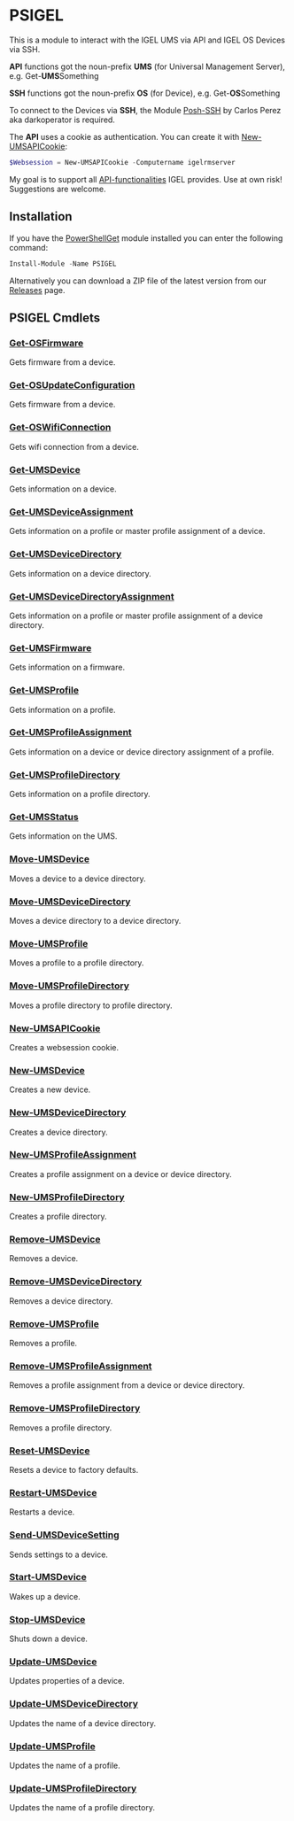 # PSIGEL

This is a module to interact with the IGEL UMS via API and IGEL OS Devices via SSH.

**API** functions got the noun-prefix **UMS** (for Universal Management Server), e.g. Get-**UMS**Something

**SSH** functions got the noun-prefix **OS** (for Device), e.g. Get-**OS**Something

To connect to the Devices via **SSH**, the Module [Posh-SSH](https://github.com/darkoperator/Posh-SSH) by Carlos Perez aka darkoperator is required.

The **API** uses a cookie as authentication. You can create it with [New-UMSAPICookie](/README.MD#new-umsapicookie):

```powershell
$Websession = New-UMSAPICookie -Computername igelrmserver
```

My goal is to support all [API-functionalities](https://kb.igel.com/igelimi-v3/en/imi-api-v3-reference-2723425.html) IGEL provides. Use at own risk! Suggestions are welcome.

## Installation

If you have the [PowerShellGet](https://github.com/powershell/powershellget) module installed you can enter the following command:

```powershell
Install-Module -Name PSIGEL
```

Alternatively you can download a ZIP file of the latest version from our [Releases](https://github.com/IGEL-Community/PSIGEL/releases) page.

## PSIGEL Cmdlets
### [Get-OSFirmware](/Docs/Get-OSFirmware.md)
Gets firmware from a device.

### [Get-OSUpdateConfiguration](/Docs/Get-OSUpdateConfiguration.md)
Gets firmware from a device.

### [Get-OSWifiConnection](/Docs/Get-OSWifiConnection.md)
Gets wifi connection from a device.

### [Get-UMSDevice](/Docs/Get-UMSDevice.md)
Gets information on a device.

### [Get-UMSDeviceAssignment](/Docs/Get-UMSDeviceAssignment.md)
Gets information on a profile or master profile assignment of a device.

### [Get-UMSDeviceDirectory](/Docs/Get-UMSDeviceDirectory.md)
Gets information on a device directory.

### [Get-UMSDeviceDirectoryAssignment](/Docs/Get-UMSDeviceDirectoryAssignment.md)
Gets information on a profile or master profile assignment of a device directory.

### [Get-UMSFirmware](/Docs/Get-UMSFirmware.md)
Gets information on a firmware.

### [Get-UMSProfile](/Docs/Get-UMSProfile.md)
Gets information on a profile.

### [Get-UMSProfileAssignment](/Docs/Get-UMSProfileAssignment.md)
Gets information on a device or device directory assignment of a profile.

### [Get-UMSProfileDirectory](/Docs/Get-UMSProfileDirectory.md)
Gets information on a profile directory.

### [Get-UMSStatus](/Docs/Get-UMSStatus.md)
Gets information on the UMS.

### [Move-UMSDevice](/Docs/Move-UMSDevice.md)
Moves a device to a device directory.

### [Move-UMSDeviceDirectory](/Docs/Move-UMSDeviceDirectory.md)
Moves a device directory to a device directory.

### [Move-UMSProfile](/Docs/Move-UMSProfile.md)
Moves a profile to a profile directory.

### [Move-UMSProfileDirectory](/Docs/Move-UMSProfileDirectory.md)
Moves a profile directory to profile directory.

### [New-UMSAPICookie](/Docs/New-UMSAPICookie.md)
Creates a websession cookie.

### [New-UMSDevice](/Docs/New-UMSDevice.md)
Creates a new device.

### [New-UMSDeviceDirectory](/Docs/New-UMSDeviceDirectory.md)
Creates a device directory.

### [New-UMSProfileAssignment](/Docs/New-UMSProfileAssignment.md)
Creates a profile assignment on a device or device directory.

### [New-UMSProfileDirectory](/Docs/New-UMSProfileDirectory.md)
Creates a profile directory.

### [Remove-UMSDevice](/Docs/Remove-UMSDevice.md)
Removes a device.

### [Remove-UMSDeviceDirectory](/Docs/Remove-UMSDeviceDirectory.md)
Removes a device directory.

### [Remove-UMSProfile](/Docs/Remove-UMSProfile.md)
Removes a profile.

### [Remove-UMSProfileAssignment](/Docs/Remove-UMSProfileAssignment.md)
Removes a profile assignment from a device or device directory.

### [Remove-UMSProfileDirectory](/Docs/Remove-UMSProfileDirectory.md)
Removes a profile directory.

### [Reset-UMSDevice](/Docs/Reset-UMSDevice.md)
Resets a device to factory defaults.

### [Restart-UMSDevice](/Docs/Restart-UMSDevice.md)
Restarts a device.

### [Send-UMSDeviceSetting](/Docs/Send-UMSDeviceSetting.md)
Sends settings to a device.

### [Start-UMSDevice](/Docs/Start-UMSDevice.md)
Wakes up a device.

### [Stop-UMSDevice](/Docs/Stop-UMSDevice.md)
Shuts down a device.

### [Update-UMSDevice](/Docs/Update-UMSDevice.md)
Updates properties of a device.

### [Update-UMSDeviceDirectory](/Docs/Update-UMSDeviceDirectory.md)
Updates the name of a device directory.

### [Update-UMSProfile](/Docs/Update-UMSProfile.md)
Updates the name of a profile.

### [Update-UMSProfileDirectory](/Docs/Update-UMSProfileDirectory.md)
Updates the name of a profile directory.